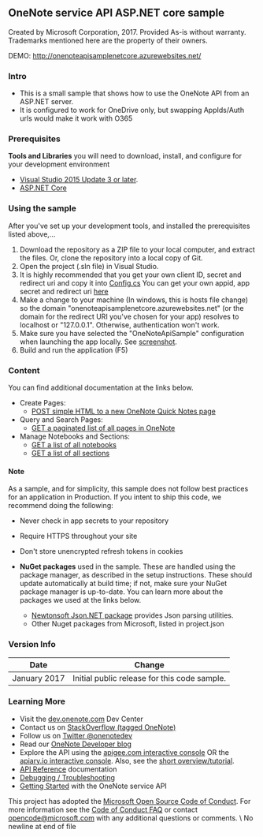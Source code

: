 ## OneNote service API ASP.NET core sample

Created by Microsoft Corporation, 2017. Provided As-is without warranty. Trademarks mentioned here are the property of their owners.

DEMO: http://onenoteapisamplenetcore.azurewebsites.net/

### Intro
* This is a small sample that shows how to use the OneNote API from an ASP.NET server.
* It is configured to work for OneDrive only, but swapping AppIds/Auth urls would make it work with O365

### Prerequisites

**Tools and Libraries** you will need to download, install, and configure for your development environment
* [Visual Studio 2015 Update 3 or later](http://www.visualstudio.com/en-us/downloads). 
* [ASP.NET Core](https://www.asp.net/core)

### Using the sample

After you've set up your development tools, and installed the prerequisites listed above,...

1. Download the repository as a ZIP file to your local computer, and extract the files. Or, clone the repository into a local copy of Git.
2. Open the project (.sln file) in Visual Studio.
3. It is highly recommended that you get your own client ID, secret and redirect uri and copy it into
	[Config.cs](https://github.com/OneNoteDev/OneNoteApiSampleAspNetCore/blob/master/src/OneNoteApiSample/Config.cs#L9)
	You can get your own appid, app secret and redirect uri [here](http://msdn.microsoft.com/EN-US/library/office/dn575426.aspx)
4. Make a change to your machine (In windows, this is hosts file change) so the domain "onenoteapisamplenetcore.azurewebsites.net" (or the domain for the redirect URI you've chosen for your app) resolves to localhost or "127.0.0.1". Otherwise, authentication won't work.
5. Make sure you have selected the "OneNoteApiSample" configuration when launching the app locally. See [screenshot](https://github.com/OneNoteDev/OneNoteApiSampleAspNetCore/blob/master/images/OneNoteApiSampleConfiguration.PNG).
6. Build and run the application (F5)

### Content

You can find additional documentation at the links below.

* Create Pages: 
    * [POST simple HTML to a new OneNote Quick Notes page](http://msdn.microsoft.com/EN-US/library/office/dn575428.aspx)
* Query and Search Pages:
    *  [GET a paginated list of all pages in OneNote](http://dev.onenote.com/docs#/reference/get-pages)
* Manage Notebooks and Sections:
    * [GET a list of all notebooks](http://dev.onenote.com/docs#/reference/get-notebooks)
    * [GET a list of all sections](http://dev.onenote.com/docs#/reference/get-sections)

#### Note
As a sample, and for simplicity, this sample does not follow best practices for an application in Production. If you intent to ship this code, we recommend doing the following:

* Never check in app secrets to your repository
* Require HTTPS throughout your site
* Don't store unencrypted refresh tokens in cookies

* **NuGet packages** used in the sample. These are handled using the package manager, as described in the setup instructions. These should update automatically at build time; if not, make sure your NuGet package manager is up-to-date. You can learn more about the packages we used at the links below.
    * [Newtonsoft Json.NET package](http://newtonsoft.com/) provides Json parsing utilities.
    * Other Nuget packages from Microsoft, listed in project.json

### Version Info

| Date | Change |
|------|------|
| January 2017 | Initial public release for this code sample. |
  
### Learning More

* Visit the [dev.onenote.com](http://dev.onenote.com) Dev Center
* Contact us on [StackOverflow (tagged OneNote)](http://go.microsoft.com/fwlink/?LinkID=390182)
* Follow us on [Twitter @onenotedev](http://www.twitter.com/onenotedev)
* Read our [OneNote Developer blog](http://go.microsoft.com/fwlink/?LinkID=390183)
* Explore the API using the [apigee.com interactive console](http://go.microsoft.com/fwlink/?LinkID=392871) OR the [apiary.io interactive console](http://dev.onenote.com/docs).
Also, see the [short overview/tutorial](http://go.microsoft.com/fwlink/?LinkID=390179). 
* [API Reference](http://msdn.microsoft.com/en-us/library/office/dn575437.aspx) documentation
* [Debugging / Troubleshooting](http://msdn.microsoft.com/EN-US/library/office/dn575430.aspx)
* [Getting Started](http://go.microsoft.com/fwlink/?LinkID=331026) with the OneNote service API

This project has adopted the [Microsoft Open Source Code of Conduct](https://opensource.microsoft.com/codeofconduct/). For more information see the [Code of Conduct FAQ](https://opensource.microsoft.com/codeofconduct/faq/) or contact [opencode@microsoft.com](mailto:opencode@microsoft.com) with any additional questions or comments.
\ No newline at end of file